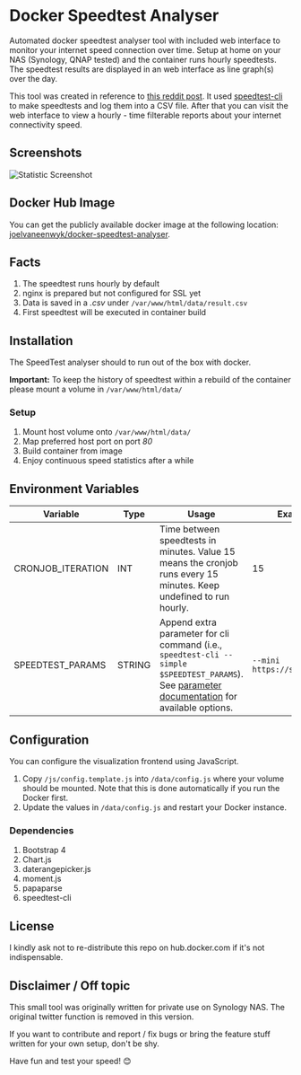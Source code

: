 # Docker Speedtest Analyser

Automated docker speedtest analyser tool with included web interface to monitor your internet speed connection over time. Setup at home on your NAS (Synology, QNAP tested) and the container runs hourly speedtests. The speedtest results are displayed in an web interface as line graph(s) over the day.

This tool was created in reference to [this reddit post](https://www.reddit.com/r/technology/comments/43fi39/i_set_up_my_raspberry_pi_to_automatically_tweet/).
It used [speedtest-cli](https://github.com/sivel/speedtest-cli) to make speedtests and log them into a CSV file.
After that you can visit the web interface to view a hourly - time filterable reports about
your internet connectivity speed.

## Screenshots

![Statistic Screenshot](https://github.com/joelvaneenwyk/docker-speedtest-analyser/raw/master/speedlogger_screenshot.png?raw=true)

## Docker Hub Image

You can get the publicly available docker image at the following location: [joelvaneenwyk/docker-speedtest-analyser](https://hub.docker.com/r/joelvaneenwyk/docker-speedtest-analyser/).

## Facts

1. The speedtest runs hourly by default
2. nginx is prepared but not configured for SSL yet
3. Data is saved in a _.csv_ under `/var/www/html/data/result.csv`
4. First speedtest will be executed in container build

## Installation

The SpeedTest analyser should to run out of the box with docker.

**Important:** To keep the history of speedtest within a rebuild of
the container please mount a volume in ``/var/www/html/data/``

### Setup

1. Mount host volume onto `/var/www/html/data/`
2. Map preferred host port on port _80_
3. Build container from image
4. Enjoy continuous speed statistics after a while

## Environment Variables

| Variable  | Type | Usage |  Example Value | Default |
| ------------- | ------------- | ------------- | ------------- | ------------- |
| CRONJOB_ITERATION  | INT  | Time between speedtests in minutes. Value 15 means the cronjob runs every 15 minutes. Keep undefined to run hourly. | 15 | 60 |
| SPEEDTEST_PARAMS  | STRING  | Append extra parameter for cli command (i.e., `speedtest-cli --simple $SPEEDTEST_PARAMS`). See [parameter documentation](https://github.com/sivel/speedtest-cli#usage) for available options.  | `--mini https://speedtest.test.fr` | none |

## Configuration

You can configure the visualization frontend using JavaScript.

1. Copy `/js/config.template.js` into `/data/config.js` where your volume should be mounted. Note that this is done automatically if you run the Docker first.
2. Update the values in `/data/config.js` and restart your Docker instance.

### Dependencies

1. Bootstrap 4
2. Chart.js
3. daterangepicker.js
4. moment.js
5. papaparse
6. speedtest-cli

## License

I kindly ask not to re-distribute this repo on hub.docker.com if it's not indispensable.

## Disclaimer / Off topic

This small tool was originally written for private use on Synology NAS. The original twitter function is removed in this version.

If you want to contribute and report / fix bugs or bring the feature stuff written for your
own setup, don't be shy.

Have fun and test your speed! 😊

